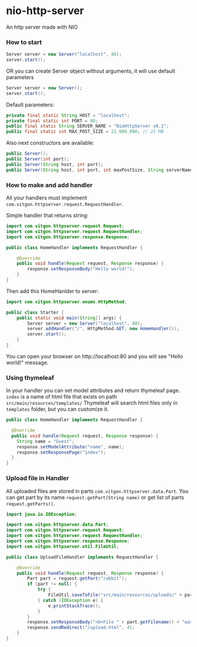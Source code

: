 # nio-http-server
An http server made with NIO

### How to start
```Java
Server server = new Server("localhost", 80);
server.start();
```

OR you can create Server object without arguments, it will use default parameters
```Java
Server server = new Server();
server.start();
```

Default parameters:
```Java
private final static String HOST = "localhost";
private final static int PORT = 80;
public final static String SERVER_NAME = "NioHttpServer v0.1";
public final static int MAX_POST_SIZE = 21_000_000; // 21 MB
```

Also next constructors are available:
```Java
public Server();
public Server(int port);
public Server(String host, int port);
public Server(String host, int port, int maxPostSize, String serverName);
```

### How to make and add handler

All your handlers must implement `com.vitgon.httpserver.request.RequestHandler`.

Simple handler that returns string:
```Java
import com.vitgon.httpserver.request.Request;
import com.vitgon.httpserver.request.RequestHandler;
import com.vitgon.httpserver.response.Response;

public class HomeHandler implements RequestHandler {

	@Override
	public void handle(Request request, Response response) {
		response.setResponseBody("Hello world!");
	}
}
```

Then add this HomeHanlder to server:
```Java
import com.vitgon.httpserver.enums.HttpMethod;

public class Starter {
	public static void main(String[] args) {
		Server server = new Server("localhost", 80);
		server.addHandler("/", HttpMethod.GET, new HomeHandler());
		server.start();
	}
}
```

You can open your browser on http://localhost:80 and you will see "Hello world!" message.

### Using thymeleaf

In your handler you can set model attributes and return thymeleaf page.
`index` is a name of html file that exists on path `src/main/resources/templates/`
Thymeleaf will search html files only in `templates` folder, but you can customize it.
```Java
public class HomeHandler implements RequestHandler {

  @Override
  public void handle(Request request, Response response) {
    String name = "Guest";
    response.setModelAttribute("name", name);
    response.setResponsePage("index");
  }
}
```

### Upload file in Handler
All uploaded files are stored in parts `com.vitgon.httpserver.data.Part`.
You can get part by its name `request.getPart(String name)` or get list of parts `request.getParts()`.

```Java
import java.io.IOException;

import com.vitgon.httpserver.data.Part;
import com.vitgon.httpserver.request.Request;
import com.vitgon.httpserver.request.RequestHandler;
import com.vitgon.httpserver.response.Response;
import com.vitgon.httpserver.util.FileUtil;

public class UploadFileHandler implements RequestHandler {

	@Override
	public void handle(Request request, Response response) {
		Part part = request.getPart("rabbit");
		if (part != null) {
			try {
				FileUtil.saveToFile("src/main/resources/uploads/" + part.getFilename(), part.getContent());
			} catch (IOException e) {
				e.printStackTrace();
			}
		}
		response.setResponseBody("<b>File " + part.getFilename() + "was successfully saved!");
		response.sendRedirect("/upload.html", 4);
	}	
}
```
